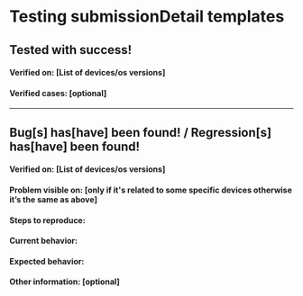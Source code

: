 # Testing submissionDetail templates

## Tested with success!
#### Verified on: [List of devices/os versions]
#### Verified cases: [optional]

***

## Bug[s] has[have] been found! / Regression[s] has[have] been found!

#### Verified on: [List of devices/os versions]

#### Problem visible on: [only if it's related to some specific devices otherwise it’s the same as above]

#### Steps to reproduce:

#### Current behavior:

#### Expected behavior:

#### Other information: [optional]
